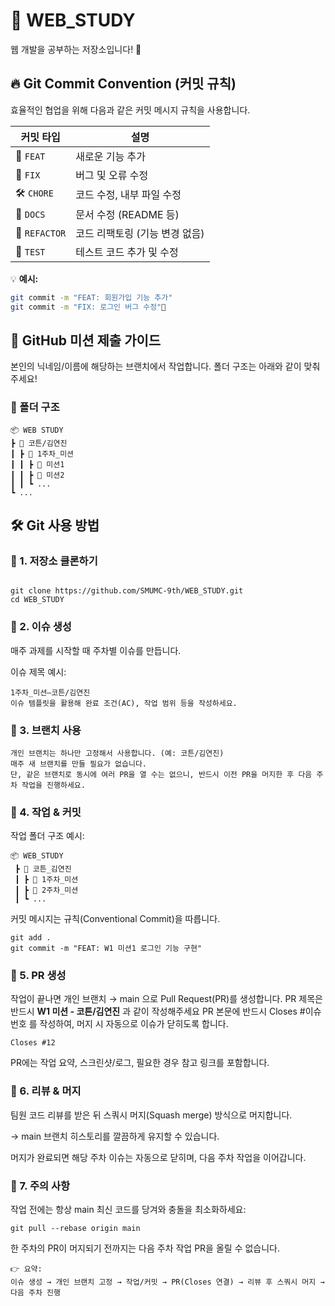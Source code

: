 # 🌟 WEB_STUDY

웹 개발을 공부하는 저장소입니다! 🚀

## 🔥 Git Commit Convention (커밋 규칙)

효율적인 협업을 위해 다음과 같은 커밋 메시지 규칙을 사용합니다.

| 커밋 타입     | 설명                           |
| ------------- | ------------------------------ |
| 🎉 `FEAT`     | 새로운 기능 추가               |
| 🐛 `FIX`      | 버그 및 오류 수정              |
| 🛠 `CHORE`     | 코드 수정, 내부 파일 수정      |
| 📝 `DOCS`     | 문서 수정 (README 등)          |
| 🔄 `REFACTOR` | 코드 리팩토링 (기능 변경 없음) |
| 🧪 `TEST`     | 테스트 코드 추가 및 수정       |

💡 **예시:**

```bash
git commit -m "FEAT: 회원가입 기능 추가"
git commit -m "FIX: 로그인 버그 수정"📌
```

## 🚀 GitHub 미션 제출 가이드

본인의 닉네임/이름에 해당하는 브랜치에서 작업합니다.
폴더 구조는 아래와 같이 맞춰 주세요!

### 📂 폴더 구조

```
📦 WEB STUDY
┣ 📂 코튼/김연진
┃ ┣ 📂 1주차_미션
┃ ┃ ┣ 📂 미션1
┃ ┃ ┣ 📂 미션2
┃ ┃ ┗ ...
┗ ...
```

## 🛠 Git 사용 방법

### 📌 1. 저장소 클론하기

```

git clone https://github.com/SMUMC-9th/WEB_STUDY.git
cd WEB_STUDY

```

### 📌 2. 이슈 생성

매주 과제를 시작할 때 주차별 이슈를 만듭니다.

이슈 제목 예시:

    1주차_미션–코튼/김연진
    이슈 템플릿을 활용해 완료 조건(AC), 작업 범위 등을 작성하세요.

### 📌 3. 브랜치 사용

    개인 브랜치는 하나만 고정해서 사용합니다. (예: 코튼/김연진)
    매주 새 브랜치를 만들 필요가 없습니다.
    단, 같은 브랜치로 동시에 여러 PR을 열 수는 없으니, 반드시 이전 PR을 머지한 후 다음 주차 작업을 진행하세요.

### 📌 4. 작업 & 커밋

작업 폴더 구조 예시:

```
📦 WEB_STUDY
 ┣ 📂 코튼_김연진
 ┃ ┣ 📂 1주차_미션
 ┃ ┣ 📂 2주차_미션
 ┃ ┗ ...
```

커밋 메시지는 규칙(Conventional Commit)을 따릅니다.

```
git add .
git commit -m "FEAT: W1 미션1 로그인 기능 구현"
```

### 📌 5. PR 생성

작업이 끝나면 개인 브랜치 → main 으로 Pull Request(PR)를 생성합니다.
PR 제목은 반드시 **W1 미션 - 코튼/김연진** 과 같이 작성해주세요
PR 본문에 반드시 Closes #이슈번호 를 작성하여, 머지 시 자동으로 이슈가 닫히도록 합니다.

```
Closes #12
```

PR에는 작업 요약, 스크린샷/로그, 필요한 경우 참고 링크를 포함합니다.

### 📌 6. 리뷰 & 머지

팀원 코드 리뷰를 받은 뒤 스쿼시 머지(Squash merge) 방식으로 머지합니다.

→ main 브랜치 히스토리를 깔끔하게 유지할 수 있습니다.

머지가 완료되면 해당 주차 이슈는 자동으로 닫히며, 다음 주차 작업을 이어갑니다.

### 📌 7. 주의 사항

작업 전에는 항상 main 최신 코드를 당겨와 충돌을 최소화하세요:

```
git pull --rebase origin main
```

한 주차의 PR이 머지되기 전까지는 다음 주차 작업 PR을 올릴 수 없습니다.

```
👉 요약:
이슈 생성 → 개인 브랜치 고정 → 작업/커밋 → PR(Closes 연결) → 리뷰 후 스쿼시 머지 → 다음 주차 진행
```
